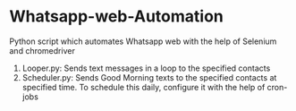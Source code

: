 # Whatsapp-web-Automation
Python script which automates Whatsapp web with the help of Selenium and chromedriver
1) Looper.py: Sends text messages in a loop to the specified contacts
2) Scheduler.py: Sends Good Morning texts to the specified contacts at specified time.
                  To schedule this daily, configure it with the help of cron-jobs
